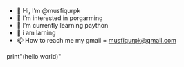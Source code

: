 - 👋 Hi, I’m @musfiqurpk
- 👀 I’m interested in porgarming 
- 🌱 I’m currently learning paython
- 💞️ i am larning 
- 📫 How to reach me my gmail = musfiqurpk@gmail.com

<!---
musfiqurpk/musfiqurpk is a ✨ special ✨ repository because its `README.md` (this file) appears on your GitHub profile.
You can click the Preview link to take a look at your changes.
--->
print"(hello world)"
